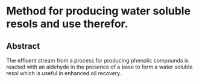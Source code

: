 # Method for producing water soluble resols and use therefor.

## Abstract
The effluent stream from a process for producing phenolic compounds is reacted with an aldehyde in the presence of a base to form a water soluble resol which is useful in enhanced oil recovery.